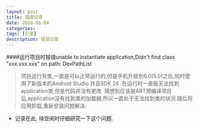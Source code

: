 ```yaml
---
layout: post
title: 错误记录
date: 2016-08-04
categories: 
tags: [记录]
description: 错误记录
---
```


####运行项目时报错unable to instantiate application,Didn't find class "xxx.xxx.xxx" on path: DexPathList
> 项目运行背景,一直是可以正常运行的,但是手机升级到6.0(5.0)之后,同时使用了新版本的Android Studio 并且SDK 24 .在运行时一直报无法找到application类,但是代码并没有更改.
> 猜想到应该是ART预编译项目后,application没有找到类的加载器,所以一直处于无法找到类的状况.随后将应用卸载,重新安装问题解决.

- 记录在此, 待空闲时仔细研究一下这个问题.
